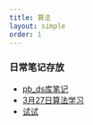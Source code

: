 ```yaml
---
title: 算法
layout: simple
order: 1
---
```


### 日常笔记存放


- [pb_ds库笔记](/_posts/A_Hunger_Artist.md)
- [3月27日算法学习](/blog/3月27日算法学习.md)
- [试试](/blog/A_Hunger_Artist.md)
